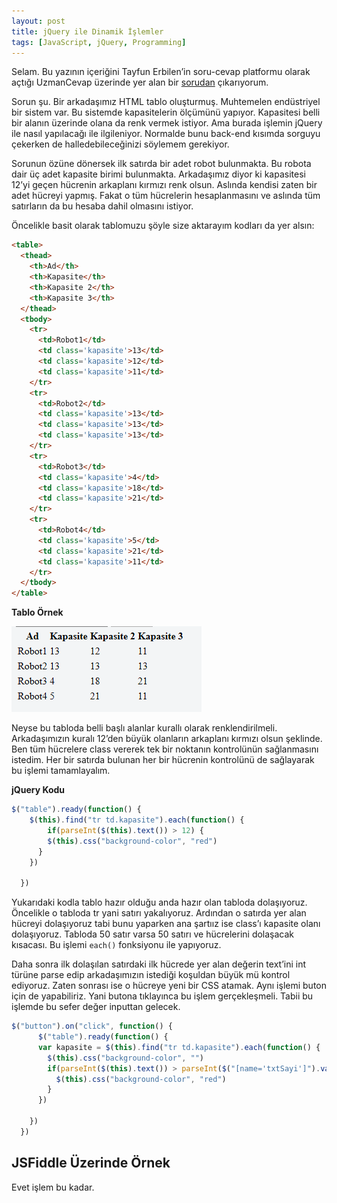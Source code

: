 ```yaml
---
layout: post
title: jQuery ile Dinamik İşlemler
tags: [JavaScript, jQuery, Programming]
---
```


Selam. Bu yazının içeriğini Tayfun Erbilen’in soru-cevap platformu olarak açtığı UzmanCevap üzerinde yer alan bir [sorudan](http://uzmancevap.org/soru/7644/jquery-kosulu-renklendirme) çıkarıyorum.
<!--more-->
Sorun şu. Bir arkadaşımız HTML tablo oluşturmuş. Muhtemelen endüstriyel bir sistem var. Bu sistemde kapasitelerin ölçümünü yapıyor. Kapasitesi belli bir alanın üzerinde olana da renk vermek istiyor. Ama burada işlemin jQuery ile nasıl yapılacağı ile ilgileniyor. Normalde bunu back-end kısımda sorguyu çekerken de halledebileceğinizi söylemem gerekiyor.

Sorunun özüne dönersek ilk satırda bir adet robot bulunmakta. Bu robota dair üç adet kapasite birimi bulunmakta. Arkadaşımız diyor ki kapasitesi 12’yi geçen hücrenin arkaplanı kırmızı renk olsun. Aslında kendisi zaten bir adet hücreyi yapmış. Fakat o tüm hücrelerin hesaplanmasını ve aslında tüm satırların da bu hesaba dahil olmasını istiyor.

Öncelikle basit olarak tablomuzu şöyle size aktarayım kodları da yer alsın:

```html
<table>
  <thead>
    <th>Ad</th>
    <th>Kapasite</th>
    <th>Kapasite 2</th>
    <th>Kapasite 3</th>
  </thead>
  <tbody>
    <tr>
      <td>Robot1</td>
      <td class='kapasite'>13</td>
      <td class='kapasite'>12</td>
      <td class='kapasite'>11</td>
    </tr>
    <tr>
      <td>Robot2</td>
      <td class='kapasite'>13</td>
      <td class='kapasite'>13</td>
      <td class='kapasite'>13</td>
    </tr>
    <tr>
      <td>Robot3</td>
      <td class='kapasite'>4</td>
      <td class='kapasite'>18</td>
      <td class='kapasite'>21</td>
    </tr>
    <tr>
      <td>Robot4</td>
      <td class='kapasite'>5</td>
      <td class='kapasite'>21</td>
      <td class='kapasite'>11</td>
    </tr>
  </tbody>
</table>
```

**Tablo Örnek**

![/images/posts/robot_table.png](/images/posts/robot_table.png)

Neyse bu tabloda belli başlı alanlar kurallı olarak renklendirilmeli. Arkadaşımızın kuralı 12’den büyük olanların arkaplanı kırmızı olsun şeklinde. Ben tüm hücrelere class vererek tek bir noktanın kontrolünün sağlanmasını istedim. Her bir satırda bulunan her bir hücrenin kontrolünü de sağlayarak bu işlemi tamamlayalım.

**jQuery Kodu**

```javascript
$("table").ready(function() {
  	$(this).find("tr td.kapasite").each(function() {
    	if(parseInt($(this).text()) > 12) {
      	$(this).css("background-color", "red")
      }
    })
    
  })
```

Yukarıdaki kodla tablo hazır olduğu anda hazır olan tabloda dolaşıyoruz. Öncelikle o tabloda tr yani satırı yakalıyoruz. Ardından o satırda yer alan hücreyi dolaşıyoruz tabi bunu yaparken ana şartıız ise class’ı kapasite olanı dolaşıyoruz. Tabloda 50 satır varsa 50 satırı ve hücrelerini dolaşacak kısacası. Bu işlemi `each()` fonksiyonu ile yapıyoruz.

Daha sonra ilk dolaşılan satırdaki ilk hücrede yer alan değerin text’ini int türüne parse edip arkadaşımızın istediği koşuldan büyük mü kontrol ediyoruz. Zaten sonrası ise o hücreye yeni bir CSS atamak. Aynı işlemi buton için de yapabiliriz. Yani butona tıklayınca bu işlem gerçekleşmeli. Tabii bu işlemde bu sefer değer inputtan gelecek.

```javascript
$("button").on("click", function() {
      $("table").ready(function() {
      var kapasite = $(this).find("tr td.kapasite").each(function() {
      	$(this).css("background-color", "")
        if(parseInt($(this).text()) > parseInt($("[name='txtSayi']").val())) {
          $(this).css("background-color", "red")
        }
      })

    })
  })
```

## JSFiddle Üzerinde Örnek

<script async src="//jsfiddle.net/cc6ded5w/1/embed/"></script>

Evet işlem bu kadar.